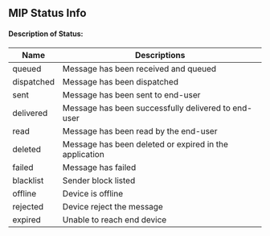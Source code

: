 ## MIP Status Info

#### Description of Status:

| Name       | Descriptions                                           |
| ---------- | ------------------------------------------------------ |
| queued     | Message has been received and queued                   |
| dispatched | Message has been dispatched                            |
| sent       | Message has been sent to end-user                      |
| delivered  | Message has been successfully delivered to end-user    |
| read       | Message has been read by the end-user                  |
| deleted    | Message has been deleted or expired in the application |
| failed     | Message has failed                                     |
| blacklist  | Sender block listed                                    |
| offline    | Device is offline                                      |
| rejected   | Device reject the message                              |
| expired    | Unable to reach end device                             |
